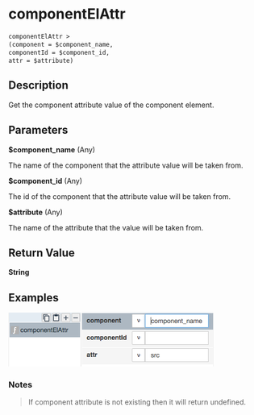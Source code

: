 # componentElAttr

	componentElAttr > 
	(component = $component_name,
	componentId = $component_id,
	attr = $attribute)

## Description

Get the component attribute value of the component element.

## Parameters

**$component_name** (Any)

The name of the component that the attribute value will be taken from.

**$component_id** (Any)

The id of the component that the attribute value will be taken from.

**$attribute** (Any)

The name of the attribute that the value will be taken from.

## Return Value

**String**

## Examples

![](componentElAttr.png?raw=true)

### Notes
> If component attribute is not existing then it will return undefined.